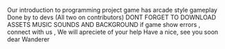 Our introduction to programming project 
game has arcade style gameplay
Done by to devs (All two on contributors)
DONT FORGET TO DOWNLOAD ASSETS MUSIC SOUNDS AND BACKGROUND
if game show errors , connect with us , We will apreciete of your help
Have a nice, see you soon dear Wanderer
